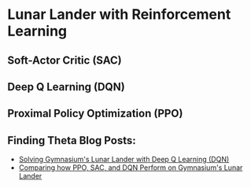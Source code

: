 # Lunar Lander with Reinforcement Learning

## Soft-Actor Critic (SAC)

## Deep Q Learning (DQN)

## Proximal Policy Optimization (PPO)

## Finding Theta Blog Posts: 
- [Solving Gymnasium's Lunar Lander with Deep Q Learning (DQN)](https://www.findingtheta.com/blog/solving-gymnasiums-lunar-lander-with-deep-q-learning-dqn)
- [Comparing how PPO, SAC, and DQN Perform on Gymnasium's Lunar Lander](https://www.findingtheta.com/blog/comparing-how-ppo-sac-and-dqn-perform-on-gymnasiums-lunar-lander)
